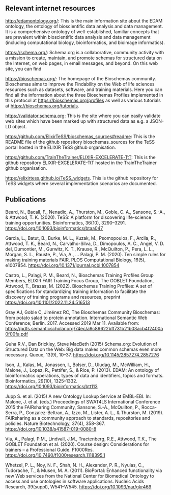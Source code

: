 ## Relevant internet resources

http://edamontology.org/: This is the main information site about the EDAM ontology, the ontology of bioscientific data analysis and data management. It is a comprehensive ontology of well-established, familiar concepts that are prevalent within bioscientific data analysis and data management (including computational biology, bioinformatics, and bioimage informatics). 

https://schema.org/: Schema.org is a collaborative, community activity with a mission to create, maintain, and promote schemas for structured data on the Internet, on web pages, in email messages, and beyond. On this web site, you can find 

https://bioschemas.org/: The homepage of the Bioschemas community. Bioschemas aims to improve the Findability on the Web of life sciences resources such as datasets, software, and training materials. Here you can find all the information about the three Bioschemas Profiles implemented in this protocol at https://bioschemas.org/profiles as well as various tutorials at https://bioschemas.org/tutorials.

https://validator.schema.org: This is the site where you can easily validate web sites which have been marked up with structured data as e.g. a JSON-LD object.

https://github.com/ElixirTeSS/bioschemas_sources#readme: This is the README file of the github repository bioschemas_sources for the TeSS portal hosted in the ELIXIR TeSS github organisation. 

https://github.com/TrainTheTrainer/ELIXIR-EXCELERATE-TtT:  This is the github repository ELIXIR-EXCELERATE-TtT hosted in the TrainTheTrainer github organisation. 

https://elixirtess.github.io/TeSS_widgets. This is the github repository for TeSS widgets where several implementation scenarios are documented.


## Publications

Beard, N., Bacall, F., Nenadic, A., Thurston, M., Goble, C. A., Sansone, S.-A., & Attwood, T. K. (2020). TeSS: A platform for discovering life-science training opportunities. Bioinformatics, 36(10), 3290–3291. https://doi.org/10.1093/bioinformatics/btaa047

Garcia, L., Batut, B., Burke, M. L., Kuzak, M., Psomopoulos, F., Arcila, R., Attwood, T. K., Beard, N., Carvalho-Silva, D., Dimopoulos, A. C., Angel, V. D. del, Dumontier, M., Gurwitz, K. T., Krause, R., McQuilton, P., Pera, L. L., Morgan, S. L., Rauste, P., Via, A., … Palagi, P. M. (2020). Ten simple rules for making training materials FAIR. PLOS Computational Biology, 16(5), e1007854. https://doi.org/10.1371/journal.pcbi.1007854

Castro, L., Palagi, P. M., Beard, N., Bioschemas Training Profiles Group Members, ELIXIR FAIR Training Focus Group, The GOBLET Foundation, Attwood, T., Brazas, M. (2022). Bioschemas Training Profiles: A set of specifications for standardizing training information to facilitate the discovery of training programs and resources, preprint https://doi.org/10.1101/2022.11.24.516513

Gray AJ, Goble C, Jiménez RC, The Bioschemas Community Bioschemas: from potato salad to protein annotation. International Semantic Web Conference; Berlin. 2017. Accessed 2019 Mar 11. Available from: https://pdfs.semanticscholar.org/74ec/a9c89622bff731b21b03acb4f2400a0f00fa.pdf

Guha R.V., Dan Brickley, Steve MacBeth (2015) Schema.org: Evolution of Structured Data on the Web: Big data makes common schemas even more necessary. Queue, 13(9), 10–37. https://doi.org/10.1145/2857274.2857276

Ison, J., Kalas, M., Jonassen, I., Bolser, D., Uludag, M., McWilliam, H., Malone, J., Lopez, R., Pettifer, S., & Rice, P. (2013). EDAM: An ontology of bioinformatics operations, types of data and identifiers, topics and formats. Bioinformatics, 29(10), 1325–1332. https://doi.org/10.1093/bioinformatics/btt113

Jupp S. et al. (2015) A new Ontology Lookup Service at EMBL-EBI. In: Malone, J. et al. (eds.) Proceedings of SWAT4LS International Conference 2015
the FAIRsharing Community, Sansone, S.-A., McQuilton, P., Rocca-Serra, P., Gonzalez-Beltran, A., Izzo, M., Lister, A. L., & Thurston, M. (2019). FAIRsharing as a community approach to standards, repositories and policies. Nature Biotechnology, 37(4), 358–367. https://doi.org/10.1038/s41587-019-0080-8

Via, A., Palagi, P.M., Lindvall, J.M., Tractenberg, R.E., Attwood, T.K., The GOBLET Foundation et al. (2020). Course design: Considerations for trainers – a Professional Guide. F1000Res. https://doi.org/10.7490/f1000research.1118395.1

Whetzel, P. L., Noy, N. F., Shah, N. H., Alexander, P. R., Nyulas, C., Tudorache, T., & Musen, M. A. (2011). BioPortal: Enhanced functionality via new Web services from the National Center for Biomedical Ontology to access and use ontologies in software applications. Nucleic Acids Research, 39(suppl), W541–W545. https://doi.org/10.1093/nar/gkr469
